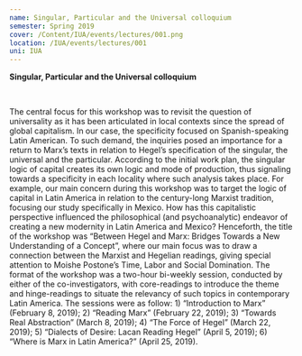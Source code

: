 ```yaml
---
name: Singular, Particular and the Universal colloquium
semester: Spring 2019
cover: /Content/IUA/events/lectures/001.png
location: /IUA/events/lectures/001
uni: IUA
---
```


**Singular, Particular and the Universal colloquium**

<br>

The central focus for this workshop was to revisit the question of universality as it has been articulated in local contexts since the spread of global capitalism. In our case, the specificity focused on Spanish-speaking Latin American. To such demand, the inquiries posed an importance for a return to Marx’s texts in relation to Hegel’s specification of the singular, the universal and the particular. According to the initial work plan, the singular logic of capital creates its own logic and mode of production, thus signaling towards a specificity in each locality where such analysis takes place. For example, our main concern during this workshop was to target the logic of capital in Latin America in relation to the century-long Marxist tradition, focusing our study specifically in Mexico. How has this capitalistic perspective influenced the philosophical (and psychoanalytic) endeavor of creating a new modernity in Latin America and Mexico?
Henceforth, the title of the workshop was “Between Hegel and Marx: Bridges Towards a New Understanding of a Concept”, where our main focus was to draw a connection between the Marxist and Hegelian readings, giving special attention to Moishe Postone’s Time, Labor and Social Domination. The format of the workshop was a two-hour bi-weekly session, conducted by either of the co-investigators, with core-readings to introduce the theme and hinge-readings to situate the relevancy of such topics in contemporary Latin America. The sessions were as follow: 1) “Introduction to Marx” (February 8, 2019); 2) “Reading Marx” (February 22, 2019); 3) “Towards Real Abstraction” (March 8, 2019); 4) “The Force of Hegel” (March 22, 2019); 5) “Dialects of Desire: Lacan Reading Hegel” (April 5, 2019); 6) “Where is Marx in Latin America?” (April 25, 2019).

<br>
